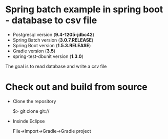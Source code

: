 # Spring batch example in spring boot - database to csv file

* Postgresql version (__9.4-1205-jdbc42__)
* Spring Batch version (__3.0.7.RELEASE__)
* Spring Boot version (__1.5.3.RELEASE__)
* Gradle version (__3.5__)
* spring-test-dbunit version (__1.3.0__)

The goal is to read database and write a csv file

# Check out and build from source

* Clone the repository

    $> git clone git://

* Insinde Eclipse

    File->Import->Gradle->Gradle project


